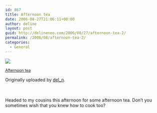 ```yaml
---
id: 867
title: Afternoon tea
date: 2006-08-27T21:06:11+00:00
author: deline
layout: post
guid: http://delineneo.com/2006/08/27/afternoon-tea-2/
permalink: /2006/08/afternoon-tea-2/
categories:
  - General
---
```

[![](http://static.flickr.com/89/225947553_ca8b1ef4ff.jpg)](http://www.flickr.com/photos/del_n/225947553/ "photo sharing")

<span style="font-size: 0.9em; margin-top: 0px"><a href="http://www.flickr.com/photos/del_n/225947553/">Afternoon tea</a></p>

<p>
  Originally uploaded by <a href="http://www.flickr.com/people/del_n/">del_n</a>.<br /> </span><br /> <br clear="all" />
</p>

<p>
  Headed to my cousins this afternoon for some afternoon tea. Don&#8217;t you sometimes wish that you knew how to cook too?
</p>
